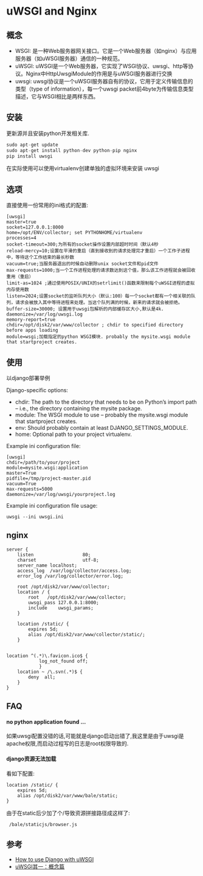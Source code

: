 uWSGI and Nginx
===========

概念
-----

- WSGI: 是一种Web服务器网关接口。它是一个Web服务器（如nginx）与应用服务器（如uWSGI服务器）通信的一种规范。
- uWSGI: uWSGI是一个Web服务器，它实现了WSGI协议、uwsgi、http等协议。Nginx中HttpUwsgiModule的作用是与uWSGI服务器进行交换
- uwsgi: uwsgi协议是一个uWSGI服务器自有的协议，它用于定义传输信息的类型（type of information），每一个uwsgi packet前4byte为传输信息类型描述，它与WSGI相比是两样东西。

安装
----

更新源并且安装python开发相关库.
```python
sudo apt-get update
sudo apt-get install python-dev python-pip nginx
pip install uwsgi
```

在实际使用可以使用virtualenv创建单独的虚拟环境来安装 uwsgi

选项
---------
直接使用一份常用的ini格式的配置:
```
[uwsgi]
master=true      
socket=127.0.0.1:8000
home=/opt/ENV/collector; set PYTHONHOME/virtualenv
processes=4      
socket-timeout=300;为所有的socket操作设置内部超时时间（默认4秒
reload-mercy=10;设置在平滑的重启（直到接收到的请求处理完才重启）一个工作子进程中，等待这个工作结束的最长秒数
vacuum=true;当服务器退出的时候自动删除unix socket文件和pid文件
max-requests=1000;当一个工作进程处理的请求数达到这个值，那么该工作进程就会被回收重用（重启）
limit-as=1024 ;通过使用POSIX/UNIX的setrlimit()函数来限制每个uWSGI进程的虚拟内存使用数
listen=2024;设置socket的监听队列大小（默认:100）每一个socket都有一个相关联的队列，请求会被放入其中等待进程来处理。当这个队列满的时候，新来的请求就会被拒绝。
buffer-size=30000; 设置用于uwsgi包解析的内部缓存区大小,默认是4k.
daemonize=/var/log/uwsgi.log
memory-report=true
chdir=/opt/disk2/var/www/collector ; chdir to specified directory before apps loading
module=wsgi;加载指定的python WSGI模块. probably the mysite.wsgi module that startproject creates.
```

使用
--------------
以django部署举例

Django-specific options:
- chdir: The path to the directory that needs to be on Python’s import path – i.e., the directory containing the mysite package.
- module: The WSGI module to use – probably the mysite.wsgi module that startproject creates.
- env: Should probably contain at least DJANGO_SETTINGS_MODULE.
- home: Optional path to your project virtualenv.

Example ini configuration file:
```
[uwsgi]
chdir=/path/to/your/project
module=mysite.wsgi:application
master=True
pidfile=/tmp/project-master.pid
vacuum=True
max-requests=5000
daemonize=/var/log/uwsgi/yourproject.log
```

Example ini configuration file usage:
```
uwsgi --ini uwsgi.ini
```

nginx
----

```
server {
    listen                  80;
    charset                 utf-8;
    server_name localhost;
    access_log  /var/log/collector/access.log;
    error_log /var/log/collector/error.log;

    root /opt/disk2/var/www/collector;
    location / {
        root   /opt/disk2/var/www/collector;
        uwsgi_pass 127.0.0.1:8000;
        include    uwsgi_params;
    }

    location /static/ {
        expires 5d;
        alias /opt/disk2/var/www/collector/static/;
    }


location ^(.*)\.favicon.ico$ {
            log_not_found off;
            }
    location ~ /\.svn(.*)$ {
        deny  all;
    }
}

```

FAQ
---------
#### no python application found ...
如果uwsgi配置没错的话,可能就是django启动出错了,我这里是由于uwsgi是apache权限,而启动过程写的日志是root权限导致的.

#### django资源无法加载
看如下配置:
```
location /static/ {
    expires 5d;
    alias /opt/disk2/var/www/bale/static;
}
```
由于在static后少加了个/导致资源拼接路径成这样了:
```
 /bale/staticjs/browser.js
```



参考
----
- [How to use Django with uWSGI](https://docs.djangoproject.com/en/1.10/howto/deployment/wsgi/uwsgi/)
- [uWSGI其一：概念篇](http://www.nowamagic.net/academy/detail/1330331)
